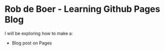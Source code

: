 # Rob de Boer - Learning Github Pages Blog

I will be exploring how to make a:
- Blog post on Pages
